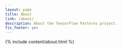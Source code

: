 ```yaml
---
layout: page
title: About
link: /about/
description: About the TensorFlow Patterns project.
fix_footer: yes
---
```


{% include content/about.html %}
